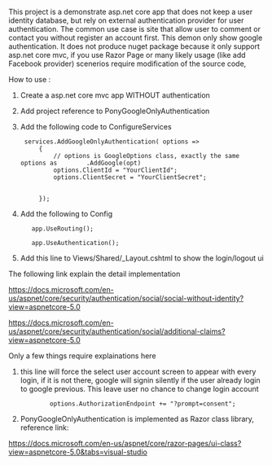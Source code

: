 
This project is a demonstrate asp.net core app that does not keep a user identity database, but rely on external authentication provider for user authentication.  The common use case is site that allow user to comment or contact you without register an account first.  This demon only show google authentication.  It does not produce nuget package because it only support asp.net core mvc, if you use Razor Page or many likely usage (like add Facebook provider) scenerios require modification of the source code, 

How to use :

1. Create a asp.net core mvc app WITHOUT authentication
2. Add project reference to PonyGoogleOnlyAuthentication
3. Add the following code to ConfigureServices

        services.AddGoogleOnlyAuthentication( options =>
            {
                // options is GoogleOptions class, exactly the same options as        .AddGoogle(opt)
                options.ClientId = "YourClientId";
                options.ClientSecret = "YourClientSecret";


            });
4. Add the following to Config

          app.UseRouting();

          app.UseAuthentication();

5. Add this line to Views/Shared/_Layout.cshtml  to show the login/logout ui

    <partial name="_LoginPartialGoogle" />


The following link explain the detail implementation

https://docs.microsoft.com/en-us/aspnet/core/security/authentication/social/social-without-identity?view=aspnetcore-5.0

https://docs.microsoft.com/en-us/aspnet/core/security/authentication/social/additional-claims?view=aspnetcore-5.0


Only a few things require explainations here 

1. this line will force the select user account screen to appear with every login,  if it is not there, google will signin silently if the user already login to google previous.  This leave user no chance to change login account

               options.AuthorizationEndpoint += "?prompt=consent";

2. PonyGoogleOnlyAuthentication is implemented as Razor class library, reference link:

https://docs.microsoft.com/en-us/aspnet/core/razor-pages/ui-class?view=aspnetcore-5.0&tabs=visual-studio